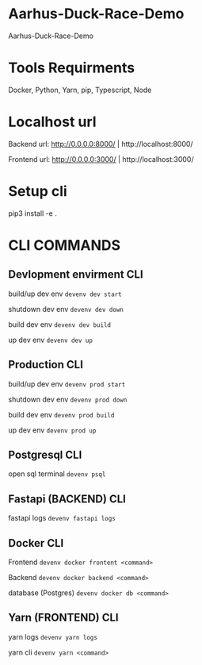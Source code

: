 # Aarhus-Duck-Race-Demo
Aarhus-Duck-Race-Demo

# Tools Requirments

Docker, Python, Yarn, pip, Typescript, Node

# Localhost url

Backend url: http://0.0.0.0:8000/ | http://localhost:8000/

Frontend url: http://0.0.0.0:3000/ | http://localhost:3000/

# Setup cli 

pip3 install -e .

# CLI COMMANDS

## Devlopment envirment CLI

build/up dev env ```devenv dev start```

shutdown dev env ```devenv dev down```

build dev env ```devenv dev build```

up dev env ```devenv dev up```

## Production CLI

build/up dev env ```devenv prod start```

shutdown dev env ```devenv prod down```

build dev env ```devenv prod build```

up dev env ```devenv prod up```

## Postgresql CLI

open sql terminal ```devenv psql```

## Fastapi (BACKEND) CLI

fastapi logs ```devenv fastapi logs```

## Docker CLI

Frontend ```devenv docker frontent <command>```

Backend ```devenv docker backend <command>```

database (Postgres) ```devenv docker db <command>```

## Yarn (FRONTEND) CLI

yarn logs ```devenv yarn logs```

yarn cli ```devenv yarn <command>```

